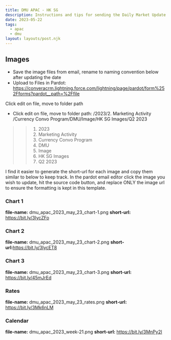 ```yaml
---
title: DMU APAC - HK SG
description: Instructions and tips for sending the Daily Market Update for region APAC.
date: 2023-05-22
tags:
  - apac
  - dmu
layout: layouts/post.njk
---
```


## Images

- Save the image files from email, rename to naming convention below after updating the date
- Upload to Files in Pardot: https://converacrm.lightning.force.com/lightning/page/pardot/form%252Fforms?pardot__path=%2Ffile

Click edit on file, move to folder path 

- Click edit on file, move to folder path: /2023/2. Marketing Activity /Currency Convo Program/DMU/Image/HK SG Images/Q2 2023 

>>1. 2023
>>2. Marketing Activity 
>>3. Currency Convo Program
>>4. DMU
>>5. Image
>>6. HK SG Images
>>7. Q2 2023 

I find it easier to generate the short-url for each image and copy them similar to below to keep track. In the pardot email editor click the image you wish to update, hit the source code button, and replace ONLY the image url to ensure the formatting is kept in this template.

### Chart 1
<strong>file-name:</strong> dmu_apac_2023_may_23_chart-1.png
<strong>short-url:</strong> https://bit.ly/3IycZFo

### Chart 2
<strong>file-name:</strong> dmu_apac_2023_may_23_chart-2.png
<strong>short-url:</strong>https://bit.ly/3IycET8

### Chart 3
<strong>file-name:</strong> dmu_apac_2023_may_23_chart-3.png
<strong>short-url:</strong> https://bit.ly/45mJrEd

### Rates
<strong>file-name:</strong> dmu_apac_2023_may_23_rates.png
<strong>short-url:</strong> https://bit.ly/3Mk6nLM

### Calendar 
<strong>file-name:</strong> dmu_apac_2023_week-21.png
<strong>short-url:</strong> https://bit.ly/3MnPy2I

